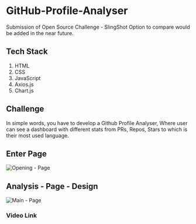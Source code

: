 # GitHub-Profile-Analyser
Submission of Open Source Challenge - SlingShot
Option to compare would be added in the near future.

## Tech Stack

1. HTML
2. CSS
3. JavaScript
4. Axios.js
5. Chart.js

## Challenge

In simple words, you have to develop a Github Profile Analyser, Where user can see a dashboard with different stats from PRs, Repos, Stars to which is their most used language.

## Enter Page

![Opening - Page](https://user-images.githubusercontent.com/82109991/135907832-f85be260-5c4c-4952-a7ce-41a46d541bde.png)

## Analysis - Page - Design 

![Main - Page](https://user-images.githubusercontent.com/82109991/135907932-0824e823-7160-4289-8a31-4b7fe72add0e.png)

### Video Link
